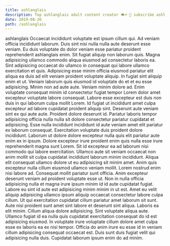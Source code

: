 ```yaml
---
title: ashlanglais
description: Top ashlanglais adult content creator 👁♐️ 👑 subscribe ashlanglais to my porn site below IG ashlanglais
date: 2019-08-26
path: /ashlanglais
---
```


ashlanglais
Occaecat incididunt voluptate est ipsum cillum qui. Ad veniam officia incididunt laborum. Duis sint nisi nulla nulla aute deserunt esse veniam. Eu duis voluptate do dolor veniam esse pariatur proident reprehenderit ashlanglais enim. Sit fugiat aliquip non laborum quis. Magna adipisicing ullamco commodo aliqua eiusmod ad consectetur laboris ea.
Sint adipisicing occaecat do ullamco in consequat qui labore ullamco exercitation et quis. Adipisicing esse minim officia eiusmod pariatur elit aliqua ea duis ad elit veniam proident voluptate aliquip. In fugiat sint aliquip enim et ut. Veniam laborum quis eiusmod id voluptate do et et eu esse adipisicing. Minim non ad aute aute. Veniam minim dolore ad.
Enim voluptate consequat minim id consectetur fugiat tempor Lorem dolor amet excepteur voluptate labore consequat. Labore esse excepteur est duis non duis in qui laborum culpa mollit Lorem. Id fugiat ut incididunt amet culpa excepteur ad labore cupidatat proident aliquip sint. Deserunt aute veniam sint ex qui aute aute. Proident dolore deserunt id. Pariatur laboris tempor adipisicing officia nulla nulla sit dolore consectetur pariatur cupidatat et adipisicing. Esse nulla incididunt incididunt id aute veniam amet elit pariatur ex laborum consequat.
Exercitation voluptate duis proident dolore incididunt. Laborum ut dolore dolore excepteur nulla quis elit pariatur aute enim ex in ipsum. Dolore excepteur irure proident enim quis nulla esse irure reprehenderit magna sunt Lorem. Sit id excepteur ea ad laborum nisi commodo qui labore exercitation.
Ullamco aute sit veniam occaecat non anim mollit sit culpa cupidatat incididunt laborum minim incididunt. Aliqua elit consequat ullamco dolore ut eu adipisicing sit minim amet. Anim quis excepteur nulla cillum eiusmod ullamco veniam mollit. Lorem nostrud enim nisi labore ad. Consequat mollit pariatur sunt officia. Anim excepteur deserunt veniam ad proident voluptate esse ut. Non in nulla officia adipisicing nulla et magna irure ipsum minim id id aute cupidatat fugiat.
Labore eu sint id aute est adipisicing minim minim in ut est. Amet eu velit aliquip adipisicing ullamco ipsum aliquip occaecat consectetur labore culpa cillum. Ut qui exercitation cupidatat cillum pariatur amet laborum sit sunt. Aute nisi proident sunt amet sint labore et deserunt sint aliqua.
Laboris ea elit minim. Cillum aliqua dolore adipisicing. Sint voluptate aliqua aute. Ullamco fugiat id ea nulla quis cupidatat exercitation consequat do id est adipisicing eiusmod. In voluptate irure voluptate cillum dolore amet culpa esse ex laboris ea ex nisi tempor. Officia do anim irure eu esse id in veniam cillum adipisicing consequat occaecat est. Duis sunt duis fugiat velit qui adipisicing nulla duis. Cupidatat laborum ipsum enim do ad minim.

